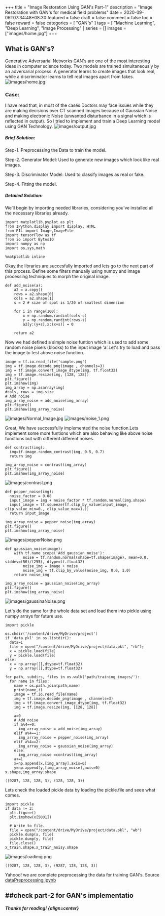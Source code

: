 +++
title = "Image Restoration Using GAN's Part-1"
description = "Image Restoration with GAN's for medical field problems"
date = 2020-09-06T07:34:48+08:30
featured = false
draft = false
comment = false
toc = false
reward = false
categories = [
  "GAN's"
]
tags = [
  "Machine Learning",
  "Deep Learning",
  "Image Processing"
]
series = []
images = ["images/home.jpg"]
+++

## What is GAN's?
Generative Adversarial Networks [GAN's](https://arxiv.org/abs/1406.2661) are one of the most interesting ideas in computer science today. Two models are trained simultaneously by an adversarial process. A generator learns to create images that look real, while a discriminator learns to tell real images apart from fakes.
![images/home.jpg](images/home.jpg#center)

### **Case:**
I have read that, in most of the cases Doctors may face issues while they are making decisions over CT scanned Images because of Gaussian Noise and making electronic Noise (unwanted disturbance in a signal which is reflected in output).
So I tried to implement and train a Deep Learning model using GAN Technology.
![images/output.jpg](images/output.png#center)

##### **Brief Solution:**
Step-1. Preprocessing the Data to train the model.

Step-2. Generator Model: Used to generate new images which look like real images.

Step-3. Discriminator Model: Used to classify images as real or fake.

Step-4. Fitting the model.


##### **Detailed Solution:**

We’ll begin by importing needed libraries, considering you’ve installed all the necessary libraries already.

```python3
import matplotlib.pyplot as plt
from IPython.display import display, HTML
from PIL import Image,ImageFile
import tensorFlow as tf
from io import BytesIO
import numpy as np
import os,sys,math

%matplotlib inline
```
Okay,the libraries are succesfully imported and lets go to the next part of this process. Define some filters manually using numpy and image processing techniques to morph the original image.
```python3
def add_noise(a):
    a2 = a.copy()
    rows = a2.shape[0]
    cols = a2.shape[1]
    s = 2 # size of spot is 1/20 of smallest dimension
    
    for i in range(100):
        x = np.random.randint(cols-s)
        y = np.random.randint(rows-s)
        a2[y:(y+s),x:(x+s)] = 0
        
    return a2

```
Now we had defined a simple noise funtion which is used to add some random noise pixels (blocks) to the input image 'a'.Let's try to load and pass the image to test above noise function.
```python3
image = tf.io.read_file('sample.png')
img = tf.image.decode_png(image , channels=3)
img = tf.image.convert_image_dtype(img, tf.float32)
img = tf.image.resize(img, [128, 128])
plt.figure()
plt.imshow(img)
img_array = np.asarray(img)
#cols, rows = img.size
# Add noise
img_array_noise = add_noise(img_array)
plt.figure()
plt.imshow(img_array_noise)
```
![images/Normal_Image.jpg](images/Normal_Image.png)
![images/noise_1.png](images/noise_1.png)

Great, We have successfully implemented the noise function.Lets implement some more funtions which are also behaving like above noise functions but with different different noises.
```python3
def contrast(img):
  img=tf.image.random_contrast(img, 0.5, 0.7)
  return img
  
img_array_noise = contrast(img_array)
plt.figure()
plt.imshow(img_array_noise)
```
![images/contrast.png](images/contrast.png)
```python3
def pepper_noise(img):
  noise_factor = 0.08
  input_image = img + noise_factor * tf.random.normal(img.shape)
  input_image = tf.squeeze(tf.clip_by_value(input_image, clip_value_min=0., clip_value_max=1.))
  return input_image
  
img_array_noise = pepper_noise(img_array)
plt.figure()
plt.imshow(img_array_noise)
```
![images/pepperNoise.png](images/pepperNoise.png)
```python3
def gaussian_noise(image):
    with tf.name_scope('Add_gaussian_noise'):
        noise = tf.random.normal(shape=tf.shape(image), mean=0.0, stddev=(50)/(255), dtype=tf.float32)
        noise_img = image + noise
        noise_img = tf.clip_by_value(noise_img, 0.0, 1.0)
    return noise_img
    
img_array_noise = gaussian_noise(img_array)
plt.figure()
plt.imshow(img_array_noise)
```
![images/gaussinaNoise.png](images/gaussinaNoise.png)

Let's do the same for the whole data set and load them into pickle using numpy arrays for future use.
```python3
import pickle

os.chdir('/content/drive/MyDrive/project')
if 'data.pkl' in os.listdir():
  data=1
  file = open("/content/drive/MyDrive/project/data.pkl", "rb");
  x = pickle.load(file)
  y = pickle.load(file)
else:
  x = np.array([],dtype=tf.float32)   
  y = np.array([],dtype=tf.float32)
```
```python3
for path, subdirs, files in os.walk('path/training_images/'):
  for name in files:
    name = os.path.join(path,name)
    print(name,i)
    image = tf.io.read_file(name)
    img = tf.image.decode_png(image , channels=3)
    img = tf.image.convert_image_dtype(img, tf.float32)
    img = tf.image.resize(img, [128, 128])
    
    a=0
    # Add noise
    if a%4==0:
      img_array_noise = add_noise(img_array)
    elif a%4==1:
      img_array_noise = pepper_noise(img_array)
    elif a%4==2:
      img_array_noise = gaussian_noise(img_array)
    else:
      img_array_noise =contrast(img_array)
    a+=1
    x=np.append(x,[img_array],axis=0)
    y=np.append(y,[img_array_noise],axis=0)
x.shape,img_array.shape
```
	((9287, 128, 128, 3), (128, 128, 3))

Lets check the loaded pickle data by loading the pickle.file and seee what comes.
```python3
import pickle
if data != 2:
  plt.figure()
  plt.imshow(x[5001])
  
  # Write to file.
  file = open("/content/drive/MyDrive/project/data.pkl", "wb")
  pickle.dump(x, file)
  pickle.dump(y, file)
  file.close()
x_train.shape,x_train_noisy.shape
```
![images/loadimg.png](images/loadimg.png#center)

	((9287, 128, 128, 3), (9287, 128, 128, 3))

Yahooo! we are complete preprocessing the data for training GAN's.
Source [dataPreprocessing.ipynb](files/data_preprocessing_for_restoration.ipynb)


##check part-2 for GAN's implementatio
---

##### Thanks for reading! {align=center}
